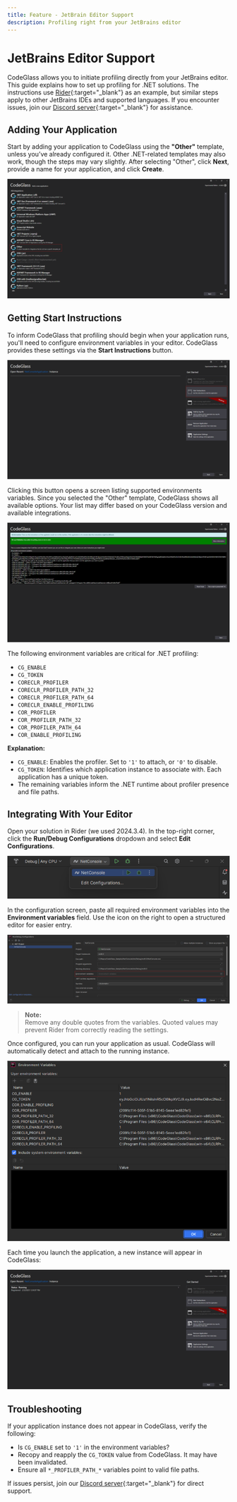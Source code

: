 ```yaml
---
title: Feature - JetBrain Editor Support
description: Profiling right from your JetBrains editor
---
```


# JetBrains Editor Support

CodeGlass allows you to initiate profiling directly from your JetBrains editor. This guide explains how to set up profiling for .NET solutions. The instructions use [Rider](https://www.jetbrains.com/rider/){:target="_blank"} as an example, but similar steps apply to other JetBrains IDEs and supported languages. If you encounter issues, join our [Discord server](https://discord.com/invite/ytczAxSmX4){:target="_blank"} for assistance.

## Adding Your Application

Start by adding your application to CodeGlass using the **"Other"** template, unless you’ve already configured it. Other .NET-related templates may also work, though the steps may vary slightly. After selecting "Other", click **Next**, provide a name for your application, and click **Create**.

![assets/img/Features/JetBrainsSupport/SelectAppType.png](../../assets/img/Features/JetBrainsSupport/SelectAppType.png)

## Getting Start Instructions

To inform CodeGlass that profiling should begin when your application runs, you'll need to configure environment variables in your editor. CodeGlass provides these settings via the **Start Instructions** button.

![assets/img/Features/JetBrainsSupport/StartInstructionsButton.png](../../assets/img/Features/JetBrainsSupport/StartInstructionsButton.png)

Clicking this button opens a screen listing supported environments variables. Since you selected the "Other" template, CodeGlass shows all available options. Your list may differ based on your CodeGlass version and available integrations.

![assets/img/Features/JetBrainsSupport/StartIntructionsScreen.png](../../assets/img/Features/JetBrainsSupport/StartIntructionsScreen.png)

The following environment variables are critical for .NET profiling:

- `CG_ENABLE`
- `CG_TOKEN`
- `CORECLR_PROFILER`
- `CORECLR_PROFILER_PATH_32`
- `CORECLR_PROFILER_PATH_64`
- `CORECLR_ENABLE_PROFILING`
- `COR_PROFILER`
- `COR_PROFILER_PATH_32`
- `COR_PROFILER_PATH_64`
- `COR_ENABLE_PROFILING`

**Explanation:**
- `CG_ENABLE`: Enables the profiler. Set to `'1'` to attach, or `'0'` to disable.
- `CG_TOKEN`: Identifies which application instance to associate with. Each application has a unique token.
- The remaining variables inform the .NET runtime about profiler presence and file paths.

## Integrating With Your Editor

Open your solution in Rider (we used 2024.3.4). In the top-right corner, click the **Run/Debug Configurations** dropdown and select **Edit Configurations**.

![assets/img/Features/JetBrainsSupport/RunDebugConfigurationButton.png](../../assets/img/Features/JetBrainsSupport/RunDebugConfigurationButton.png)

In the configuration screen, paste all required environment variables into the **Environment variables** field. Use the icon on the right to open a structured editor for easier entry.

![assets/img/Features/JetBrainsSupport/RunDebugConfigurationScreen.png](../../assets/img/Features/JetBrainsSupport/RunDebugConfigurationScreen.png)

> **Note:**  
> Remove any double quotes from the variables. Quoted values may prevent Rider from correctly reading the settings.

Once configured, you can run your application as usual. CodeGlass will automatically detect and attach to the running instance.

![assets/img/Features/JetBrainsSupport/EnvironmentSettings.png](../../assets/img/Features/JetBrainsSupport/EnvironmentSettings.png)

Each time you launch the application, a new instance will appear in CodeGlass:

![assets/img/Features/JetBrainsSupport/RunningApplication.png](../../assets/img/Features/JetBrainsSupport/RunningApplication.png)

## Troubleshooting

If your application instance does not appear in CodeGlass, verify the following:

- Is `CG_ENABLE` set to `'1'` in the environment variables?
- Recopy and reapply the `CG_TOKEN` value from CodeGlass. It may have been invalidated.
- Ensure all `*_PROFILER_PATH_*` variables point to valid file paths.

If issues persist, join our [Discord server](https://discord.com/invite/ytczAxSmX4){:target="_blank"} for direct support.

